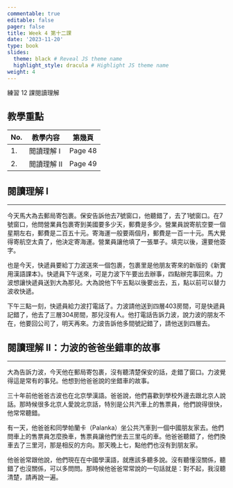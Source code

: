```yaml
---
commentable: true
editable: false
pager: false
title: Week 4 第十二課
date: '2023-11-20'
type: book
slides:
  theme: black # Reveal JS theme name
  highlight_style: dracula # Highlight JS theme name
weight: 4
---
```


練習 12 課閱讀理解

<!--more-->
## 教學重點

|No.|教學内容|第幾頁|
|---|---|---|
|1.|閲讀理解 I|Page 48|
|2.|閲讀理解 II|Page 49|

## 閱讀理解 I
---

今天馬大為去郵局寄包裹。保安告訴他去7號窗口，他聽錯了，去了1號窗口。在7號窗口，他問營業員包裹寄到美國要多少天，郵費是多少。營業員說寄航空要一個星期左右，郵費是二百五十元。寄海運一般要兩個月，郵費是一百一十元。馬大覺得寄航空太貴了，他決定寄海運。營業員讓他填了一張單子。填完以後，還要他簽字。

也是今天，快遞員要給丁力波送來一個包裹，包裹里是他朋友寄來的新版的《新實用漢語課本》。快遞員下午送來，可是力波下午要出去辦事，四點辦完事回來。力波想讓快遞員送到大為那兒。大為說他下午五點以後要出去，五，點以前可以替力波收快遞。

下午三點一刻，快遞員給力波打電話了。力波請他送到四層403房間，可是快遞員記錯了，他去了三層304房間，那兒沒有人。他打電話告訴力波，說力波的朋友不在，他要回公司了，明天再來。力波告訴他多間號記錯了，請他送到四層去。



## 閱讀理解 II：力波的爸爸坐錯車的故事
---

大為告訴力波，今天他在郵局寄包裹，沒有聽清楚保安的話，走錯了窗口。力波覺得這是常有的事兒。他想到他爸爸說的坐錯車的故事。

三十年前他爸爸古波也在北京學漢語。爸爸說，他們喜歡到學校外邊去跟北京人說話。那時候很多北京人愛說北京話，特別是公共汽車上的售票員，他們說得很快，他常常聽錯。

有一天，他爸爸和同學帕蘭卡（Palanka）坐公共汽車到一個中國朋友家去。他們問車上的售票員怎麼換車，售票員讓他們坐去三里屯的車。他爸爸聽錯了，他們換車去了三里河，那是相反的方向。那天晚上七，點他們也沒有到朋友家。

他爸爸常跟他說，他們現在在中國學漢語，就應該多聽多說。沒有聽懂沒關係，聽錯了也沒關係，可以多問問。那時候他爸爸常常說的一句話就是：對不起，我沒聽清楚，請再說一遍。